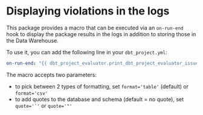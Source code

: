 # Displaying violations in the logs

This package provides a macro that can be executed via an `on-run-end` hook to display the package results in the logs in addition to storing those in the Data Warehouse.

To use it, you can add the following line in your `dbt_project.yml`:

```yaml
on-run-end: "{{ dbt_project_evaluator.print_dbt_project_evaluator_issues() }}"
```

The macro accepts two parameters:

- to pick between 2 types of formatting, set `format='table'` (default) or `format='csv'`
- to add quotes to the database and schema (default = no quote), set ``quote='`'`` or `quote='"'`
